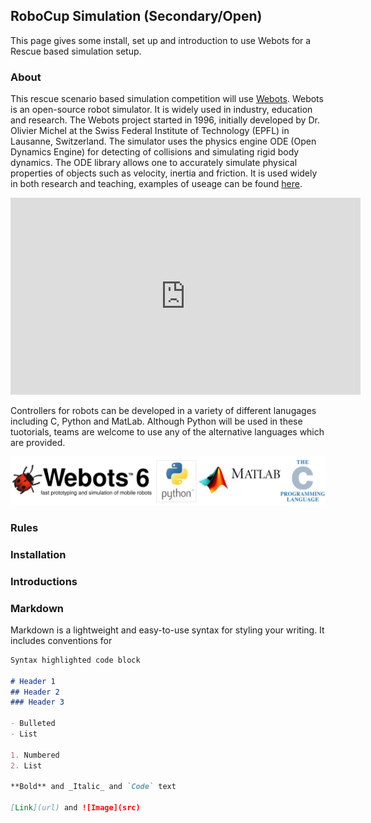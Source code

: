 ## RoboCup Simulation (Secondary/Open)

This page gives some install, set up and introduction to use Webots for a Rescue based simulation setup. 

### About

This rescue scenario based simulation competition will use [Webots](https://cyberbotics.com/). Webots is an open-source robot simulator. It is widely used in industry, education and research. The Webots project started in 1996, initially developed by Dr. Olivier Michel at the Swiss Federal Institute of Technology (EPFL) in Lausanne, Switzerland.  The simulator uses the physics engine ODE (Open Dynamics Engine) for detecting of collisions and simulating rigid body dynamics. The ODE library allows one to accurately simulate physical properties of objects such as velocity, inertia and friction.  It is used widely in both research and teaching, examples of useage can be found [here](https://www.youtube.com/user/cyberboticswebots).

<iframe width="560" height="315" src="https://www.youtube.com/embed/O7U3sX_ubGc" frameborder="0" allow="accelerometer; autoplay; encrypted-media; gyroscope; picture-in-picture" allowfullscreen></iframe>

Controllers for robots can be developed in a variety of different lanugages including C, Python and MatLab.  Although Python will be used in these tuotorials, teams are welcome to use any of the alternative languages which are provided.  

![alt text](logo.jpg "Combination of Environments")


### Rules

### Installation


### Introductions

### Markdown

Markdown is a lightweight and easy-to-use syntax for styling your writing. It includes conventions for

```markdown
Syntax highlighted code block

# Header 1
## Header 2
### Header 3

- Bulleted
- List

1. Numbered
2. List

**Bold** and _Italic_ and `Code` text

[Link](url) and ![Image](src)
```
